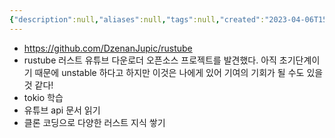 ```yaml
---
{"description":null,"aliases":null,"tags":null,"created":"2023-04-06T15:23:27","updated":"2023-07-15T21:33:03","title":"rustube 유튜브 다운로더","dg-publish":true,"permalink":"/docs/rustube 유튜브 다운로더/","dgPassFrontmatter":true}
---
```


- https://github.com/DzenanJupic/rustube
- rustube 러스트 유튜브 다운로더 오픈소스 프로젝트를 발견했다. 아직 초기단계이기 때문에 unstable 하다고 하지만 이것은 나에게 있어 기여의 기회가 될 수도 있을 것 같다! 
- tokio 학습
- 유튜브 api 문서 읽기
- 클론 코딩으로 다양한 러스트 지식 쌓기
